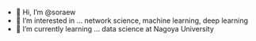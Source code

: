 - 👋 Hi, I’m @soraew
- 👀 I’m interested in ... network science, machine learning, deep learning
- 🌱 I’m currently learning ... data science at Nagoya University

<!---
soraew/soraew is a ✨ special ✨ repository because its `README.md` (this file) appears on your GitHub profile.
You can click the Preview link to take a look at your changes.
--->
